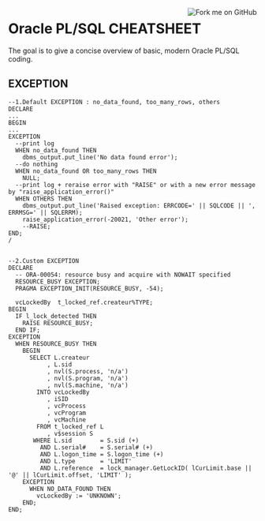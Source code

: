 <a href="https://github.com/mortennobel/cpp-cheatsheet"><img align="right" src="https://camo.githubusercontent.com/38ef81f8aca64bb9a64448d0d70f1308ef5341ab/68747470733a2f2f73332e616d617a6f6e6177732e636f6d2f6769746875622f726962626f6e732f666f726b6d655f72696768745f6461726b626c75655f3132313632312e706e67" alt="Fork me on GitHub" data-canonical-src="https://s3.amazonaws.com/github/ribbons/forkme_right_darkblue_121621.png"></a>

# Oracle PL/SQL CHEATSHEET
The goal is to give a concise overview of basic, modern Oracle PL/SQL coding.

## EXCEPTION

```
--1.Default EXCEPTION : no_data_found, too_many_rows, others
DECLARE
...
BEGIN
...
EXCEPTION 
  --print log
  WHEN no_data_found THEN
    dbms_output.put_line('No data found error'); 
  --do nothing
  WHEN no_data_found OR too_many_rows THEN
    NULL;
  --print log + reraise error with "RAISE" or with a new error message by "raise_application_error()"
  WHEN OTHERS THEN  
    dbms_output.put_line('Raised exception: ERRCODE=' || SQLCODE || ', ERRMSG=' || SQLERRM); 
    raise_application_error(-20021, 'Other error');
    --RAISE;
END;
/


--2.Custom EXCEPTION
DECLARE
  -- ORA-00054: resource busy and acquire with NOWAIT specified
  RESOURCE_BUSY EXCEPTION;
  PRAGMA EXCEPTION_INIT(RESOURCE_BUSY, -54);

  vcLockedBy  t_locked_ref.createur%TYPE;
BEGIN
  IF l_lock_detected THEN
    RAISE RESOURCE_BUSY;
  END IF;
EXCEPTION
  WHEN RESOURCE_BUSY THEN
    BEGIN
      SELECT L.createur
           , L.sid
           , nvl(S.process, 'n/a')
           , nvl(S.program, 'n/a')
           , nvl(S.machine, 'n/a')
        INTO vcLockedBy
           , iSID
           , vcProcess
           , vcProgram
           , vcMachine
        FROM t_locked_ref L
           , v$session S
       WHERE L.sid        = S.sid (+)
         AND L.serial#    = S.serial# (+)
         AND L.logon_time = S.logon_time (+)
         AND L.type       = 'LIMIT'
         AND L.reference  = lock_manager.GetLockID( lCurLimit.base || '@' || lCurLimit.offset, 'LIMIT' );
    EXCEPTION
      WHEN NO_DATA_FOUND THEN
        vcLockedBy := 'UNKNOWN';
    END;
END;

```
